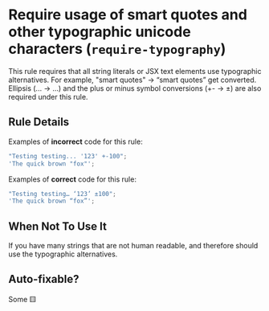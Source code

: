 # Require usage of smart quotes and other typographic unicode characters (`require-typography`)

This rule requires that all string literals or JSX text elements use typographic alternatives. For example, "smart quotes" -> “smart quotes” get converted. Ellipsis (... -> …) and the plus or minus symbol conversions (+- -> ±) are also required under this rule.

## Rule Details

Examples of **incorrect** code for this rule:

```typescript
"Testing testing... '123' +-100";
'The quick brown "fox"';
```

Examples of **correct** code for this rule:

```typescript
"Testing testing… ‘123’ ±100";
'The quick brown “fox”';
```

## When Not To Use It

If you have many strings that are not human readable, and therefore should use the typographic alternatives.

## Auto-fixable?

Some 🟨
